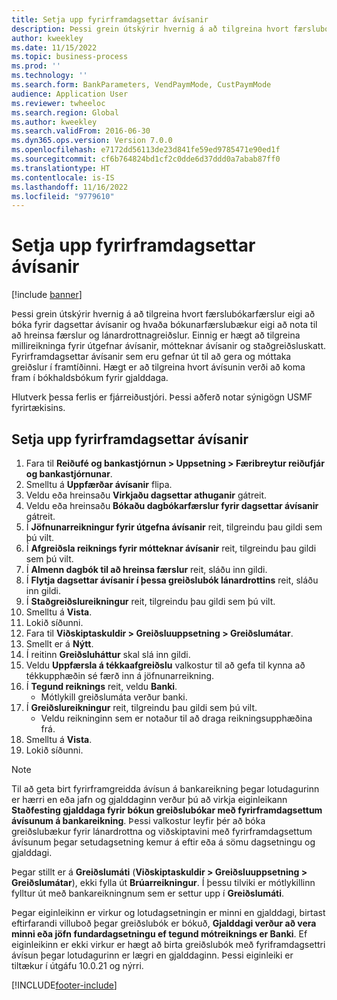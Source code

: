 ```yaml
---
title: Setja upp fyrirframdagsettar ávísanir
description: Þessi grein útskýrir hvernig á að tilgreina hvort færslubókarfærslur eigi að bóka fyrir dagsettar ávísanir og hvaða bókunarfærslubækur eigi að nota til að hreinsa færslur og lánardrottnagreiðslur.
author: kweekley
ms.date: 11/15/2022
ms.topic: business-process
ms.prod: ''
ms.technology: ''
ms.search.form: BankParameters, VendPaymMode, CustPaymMode
audience: Application User
ms.reviewer: twheeloc
ms.search.region: Global
ms.author: kweekley
ms.search.validFrom: 2016-06-30
ms.dyn365.ops.version: Version 7.0.0
ms.openlocfilehash: e7172dd56113de23d841fe59ed9785471e90ed1f
ms.sourcegitcommit: cf6b764824bd1cf2c0dde6d37ddd0a7abab87ff0
ms.translationtype: HT
ms.contentlocale: is-IS
ms.lasthandoff: 11/16/2022
ms.locfileid: "9779610"
---
```

# <a name="set-up-postdated-checks"></a>Setja upp fyrirframdagsettar ávísanir

[!include [banner](../../includes/banner.md)]

Þessi grein útskýrir hvernig á að tilgreina hvort færslubókarfærslur eigi að bóka fyrir dagsettar ávísanir og hvaða bókunarfærslubækur eigi að nota til að hreinsa færslur og lánardrottnagreiðslur. Einnig er hægt að tilgreina millireikninga fyrir útgefnar ávísanir, mótteknar ávísanir og staðgreiðsluskatt. Fyrirframdagsettar ávísanir sem eru gefnar út til að gera og móttaka greiðslur í framtíðinni. Hægt er að tilgreina hvort ávísunin verði að koma fram í bókhaldsbókum fyrir gjalddaga.



Hlutverk þessa ferlis er fjárreiðustjóri. Þessi aðferð notar sýnigögn USMF fyrirtækisins.


## <a name="set-up-postdated-checks"></a>Setja upp fyrirframdagsettar ávísanir
1. Fara til **Reiðufé og bankastjórnun > Uppsetning > Færibreytur reiðufjár og bankastjórnunar**.
2. Smelltu á **Uppfærðar ávísanir** flipa.
3. Veldu eða hreinsaðu **Virkjaðu dagsettar athuganir** gátreit.
4. Veldu eða hreinsaðu **Bókaðu dagbókarfærslur fyrir dagsettar ávísanir** gátreit.
5. Í **Jöfnunarreikningur fyrir útgefna ávísanir** reit, tilgreindu þau gildi sem þú vilt.
6. Í **Afgreiðsla reiknings fyrir mótteknar ávísanir** reit, tilgreindu þau gildi sem þú vilt.
7. Í **Almenn dagbók til að hreinsa færslur** reit, sláðu inn gildi.
8. Í **Flytja dagsettar ávísanir í þessa greiðslubók lánardrottins** reit, sláðu inn gildi.
9. Í **Staðgreiðslureikningur** reit, tilgreindu þau gildi sem þú vilt.
10. Smelltu á **Vista**.
11. Lokið síðunni.
12. Fara til **Viðskiptaskuldir > Greiðsluuppsetning > Greiðslumátar**.
13. Smellt er á **Nýtt**.
14. Í reitinn **Greiðsluháttur** skal slá inn gildi.
15. Veldu **Uppfærsla á tékkaafgreiðslu** valkostur til að gefa til kynna að tékkupphæðin sé færð inn á jöfnunarreikning.
16. Í **Tegund reiknings** reit, veldu **Banki**.
    * Mótlykill greiðslumáta verður banki.  
17. Í **Greiðslureikningur** reit, tilgreindu þau gildi sem þú vilt.
    * Veldu reikninginn sem er notaður til að draga reikningsupphæðina frá.  
18. Smelltu á **Vista**.
19. Lokið síðunni.
> [!NOTE]
> Til að geta birt fyrirframgreidda ávísun á bankareikning þegar lotudagurinn er hærri en eða jafn og gjalddaginn verður þú að virkja eiginleikann **Staðfesting gjalddaga fyrir bókun greiðslubókar með fyrirframdagsettum ávísunum á bankareikning**. Þessi valkostur leyfir þér að bóka greiðslubækur fyrir lánardrottna og viðskiptavini með fyrirframdagsettum ávísunum þegar setudagsetning kemur á eftir eða á sömu dagsetningu og gjalddagi.
> 
> Þegar stillt er á **Greiðslumáti** (**Viðskiptaskuldir > Greiðsluuppsetning > Greiðslumátar**), ekki fylla út **Brúarreikningur**. Í þessu tilviki er mótlykillinn fylltur út með bankareikningnum sem er settur upp í **Greiðslumáti**.
>  
> Þegar eiginleikinn er virkur og lotudagsetningin er minni en gjalddagi, birtast eftirfarandi villuboð þegar greiðslubók er bókuð, **Gjalddagi verður að vera minni eða jöfn fundardagsetningu ef tegund mótreiknings er Banki**. Ef eiginleikinn er ekki virkur er hægt að birta greiðslubók með fyriframdagsettri ávísun þegar lotudagurinn er lægri en gjalddaginn.
> Þessi eiginleiki er tiltækur í útgáfu 10.0.21 og nýrri.    

[!INCLUDE[footer-include](../../../includes/footer-banner.md)]
